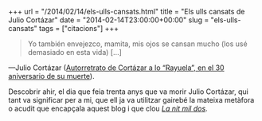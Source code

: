 +++
url = "/2014/02/14/els-ulls-cansats.html"
title = "Els ulls cansats de Julio Cortázar"
date = "2014-02-14T23:00:00+00:00"
slug = "els-ulls-cansats"
tags = ["citacions"]
+++

> Yo también envejezco, mamita, mis ojos se cansan mucho (los usé demasiado en esta vida) […]

—Julio Cortázar ([Autorretrato de Cortázar a lo “Rayuela”, en el 30 aniversario de su muerte](http://cultura.elpais.com/cultura/2014/02/11/actualidad/1392141836_920724.html)).

Descobrir ahir, el dia que feia trenta anys que va morir Julio Cortázar, qui tant va significar per a mi, que ell ja va utilitzar gairebé la mateixa metàfora o acudit que encapçala aquest blog i que clou [*La nit mil dos*](http://carlesbellver.net/llibres/lanitmildos).

